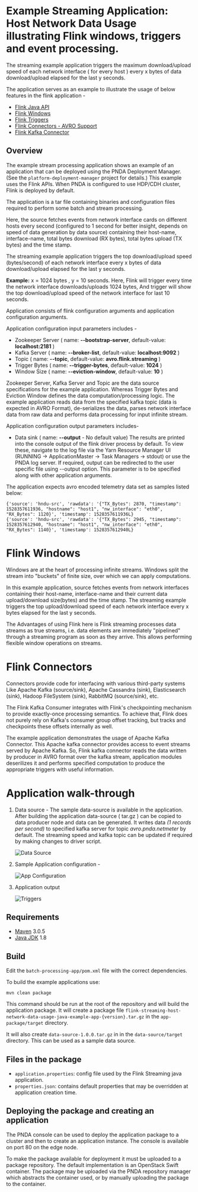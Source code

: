 # Example Streaming Application: Host Network Data Usage illustrating Flink windows, triggers and event processing.

The streaming example application triggers the maximum download/upload speed of each network interface ( for every host ) every x bytes of data download/upload elapsed for the last y seconds.

The application serves as an example to illustrate the usage of below features in the flink application -
* [Flink Java API](https://ci.apache.org/projects/flink/flink-docs-release-1.4/dev/java8.html)
* [Flink Windows](https://ci.apache.org/projects/flink/flink-docs-release-1.4/dev/stream/operators/windows.html)
* [Flink Triggers](https://ci.apache.org/projects/flink/flink-docs-release-1.4/dev/stream/operators/windows.html#triggers)
* [Flink Connectors - AVRO Support](https://ci.apache.org/projects/flink/flink-docs-release-1.4/dev/batch/connectors.html)
* [Flink Kafka Connector](https://ci.apache.org/projects/flink/flink-docs-release-1.4/dev/connectors/kafka.html)


## Overview

The example stream processing application shows an example of an application that can be deployed using the PNDA Deployment Manager. (See the `platform-deployment-manager` project for details.)
This example uses the Flink APIs. When PNDA is configured to use HDP/CDH cluster, Flink is deployed by default.

The application is a tar file containing binaries and configuration files required to perform some batch and stream processing.

Here, the source fetches events from network interface cards on different hosts every second (configured to 1 second for better insight, depends on speed of data generation by data source) containing their host-name, interface-name, total bytes download (RX bytes), total bytes upload (TX bytes) and the time stamp. 

The streaming example application triggers the top download/upload speed (bytes/second) of each network interface every x bytes of data download/upload elapsed for the last y seconds.

**Example:** x = 1024 bytes , y = 10 seconds.
Here, Flink will trigger every time the network interface downloads/uploads 1024 bytes, And trigger will show the top download/upload speed of the network interface for last 10 seconds. 

Application consists of flink configuration arguments and application configuration arguments. 

Application configuration input parameters includes - 
- Zookeeper Server ( name: **--bootstrap-server**, default-value: **localhost:2181** )
- Kafka Server ( name: **--broker-list**, default-value: **localhost:9092** )
- Topic ( name: **--topic**, default-value: **avro.flink.streaming** ) 
- Trigger Bytes ( name: **--trigger-bytes**, default-value: **1024** ) 
- Window Size ( name: **--eviction-window**, default-value: **10** )

Zookeeper Server, Kafka Server and Topic are the data source specifications for the example application. Whereas Trigger Bytes and Eviction Window defines the data computation/processing logic. 
The example application reads data from the specified kafka topic (data is expected in AVRO Format), de-serializes the data, parses network interface data from raw data and performs data processing for input infinite stream. 

Application configuration output parameters includes- 
- Data sink ( name: **--output** - No default value)
The results are printed into the console output of the flink driver process by default. To view these, navigate to the log file via the Yarn Resource Manager UI (RUNNING -> ApplicationMaster -> Task Managers -> stdout) or use the PNDA log server. 
If required, output can be redirected to the user specific file using --output option. This parameter is to be specified along with other application arguments.

The application expects avro encoded telemetry data set as samples listed below:
 ```
{'source': 'hndu-src', 'rawdata': '{"TX_Bytes": 2870, "timestamp": 1528357611936, "hostname": "host1", "nw_interface": "eth0", "RX_Bytes": 1120}', 'timestamp': 1528357611936L}
{'source': 'hndu-src', 'rawdata': '{"TX_Bytes": 2945, "timestamp": 1528357612940, "hostname": "host1", "nw_interface": "eth0", "RX_Bytes": 1140}', 'timestamp': 1528357612940L}
 ```

# Flink Windows

Windows are at the heart of processing infinite streams. Windows split the stream into "buckets" of finite size, over which we can apply computations.

In this example application, source fetches events from network interfaces containing their host-name, interface-name and their current data upload/download size(bytes) and the time stamp. 
The streaming example triggers the top upload/download speed of each network interface every x bytes elapsed for the last y seconds.

The Advantages of using Flink here is Flink streaming processes data streams as true streams, i.e. data elements are immediately "pipelined" through a streaming program as soon as they arrive. This allows performing flexible window operations on streams.

# Flink Connectors

Connectors provide code for interfacing with various third-party systems Like Apache Kafka (source/sink), Apache Cassandra (sink), Elasticsearch (sink), Hadoop FileSystem (sink), RabbitMQ (source/sink), etc.

The Flink Kafka Consumer integrates with Flink's checkpointing mechanism to provide exactly-once processing semantics. To achieve that, Flink does not purely rely on Kafka's consumer group offset tracking, but tracks and checkpoints these offsets internally as well.

The example application demonstrates the usage of Apache Kafka Connector. This Apache kafka connector provides access to event streams served by Apache Kafka. So, Flink kafka connector reads the data written by producer in AVRO format over the kafka stream, application modules deserilizes it and performs specified computation to produce the appropriate triggers with useful information.

# Application walk-through
 
1. Data source - The sample data-source is available in the application. After building the application data-source ( tar.gz ) can be copied to data producer node and data can be generated.
   It writes data _(1 records per second)_ to specified kafka server for topic _avro.pnda.netmeter_ by default. The streaming speed and kafka topic can be updated if required by making changes to driver script.

   ![Data Source](images/data-source.JPG)

2. Sample Application configuration -

   ![App Configuration](images/config-app.JPG)

3. Application output  
 
   ![Triggers](images/triggers.JPG)

## Requirements

* [Maven](https://maven.apache.org/docs/3.0.5/release-notes.html) 3.0.5
* [Java JDK](https://docs.oracle.com/javase/8/docs/technotes/guides/install/install_overview.html) 1.8

## Build
Edit the `batch-processing-app/pom.xml` file with the correct dependencies.

To build the example applications use:

````
mvn clean package
````

This command should be run at the root of the repository and will build the application package. It will create a package file `flink-streaming-host-network-data-usage-java-example-app-{version}.tar.gz` in the `app-package/target` directory.

It will also create `data-source-1.0.0.tar.gz` in in the `data-source/target` directory. This can be used as a sample data source.

## Files in the package

- `application.properties`: config file used by the Flink Streaming java application.
- `properties.json`: contains default properties that may be overridden at application creation time.

## Deploying the package and creating an application

The PNDA console can be used to deploy the application package to a cluster and then to create an application instance. The console is available on port 80 on the edge node.

To make the package available for deployment it must be uploaded to a package repository. The default implementation is an OpenStack Swift container. The package may be uploaded via the PNDA repository manager which abstracts the container used, or by manually uploading the package to the container.
